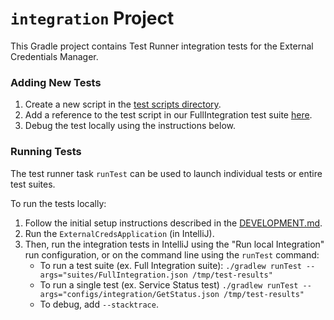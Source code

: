 # `integration` Project

This Gradle project contains Test Runner integration tests for the External Credentials Manager.


### Adding New Tests

1. Create a new script in the [test scripts directory](src/main/java/scripts/testscripts).
2. Add a reference to the test script in our FullIntegration test suite [here](src/main/resources/suites/FullIntegration.json).
3. Debug the test locally using the instructions below.


### Running Tests

The test runner task `runTest` can be used to launch individual tests or entire test suites.

To run the tests locally:

1. Follow the initial setup instructions described in the [DEVELOPMENT.md](../DEVELOPMENT.md).
2. Run the `ExternalCredsApplication` (in IntelliJ).
3. Then, run the integration tests in IntelliJ using the "Run local Integration" run configuration, or on the command line using the `runTest` command:
   - To run a test suite (ex. Full Integration suite):
     `./gradlew runTest --args="suites/FullIntegration.json /tmp/test-results"`
   - To run a single test (ex. Service Status test)
     `./gradlew runTest --args="configs/integration/GetStatus.json /tmp/test-results"`
   - To debug, add `--stacktrace`.
